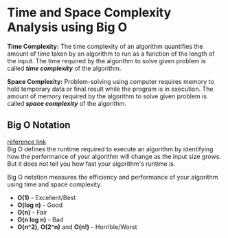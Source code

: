 # Time and Space Complexity Analysis using Big O

**Time Complexity:** The time complexity of an algorithm quantifies the amount of time taken by an algorithm to run as a function of the length of the input. The time required by the algorithm to solve given problem is called _**time complexity**_ of the algorithm.

**Space Complexity:** Problem-solving using computer requires memory to hold temporary data or final result while the program is in execution. The amount of memory required by the algorithm to solve given problem is called ***space complexity*** of the algorithm.

## Big O Notation
[reference link](https://www.freecodecamp.org/news/big-o-cheat-sheet-time-complexity-chart/) <br>
Big O defines the runtime required to execute an algorithm by identifying how the performance of your algorithm will change as the input size grows. But it does not tell you how fast your algorithm's runtime is.

Big O notation measures the efficiency and performance of your algorithm using time and space complexity.

- **O(1)** - Excellent/Best
- **O(log n)** - Good
- **O(n)** - Fair
- **O(n log n)** - Bad
- **O(n^2)**, **O(2^n)** and **O(n!)** - Horrible/Worst


